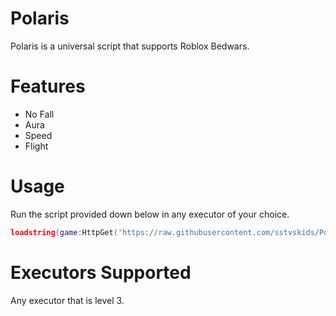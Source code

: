 # Polaris
Polaris is a universal script that supports Roblox Bedwars.

# Features
- No Fall
- Aura
- Speed
- Flight

# Usage
Run the script provided down below in any executor of your choice.
```lua
loadstring(game:HttpGet('https://raw.githubusercontent.com/sstvskids/PolarisRewrite/main/installer.lua'))
```

# Executors Supported
Any executor that is level 3.